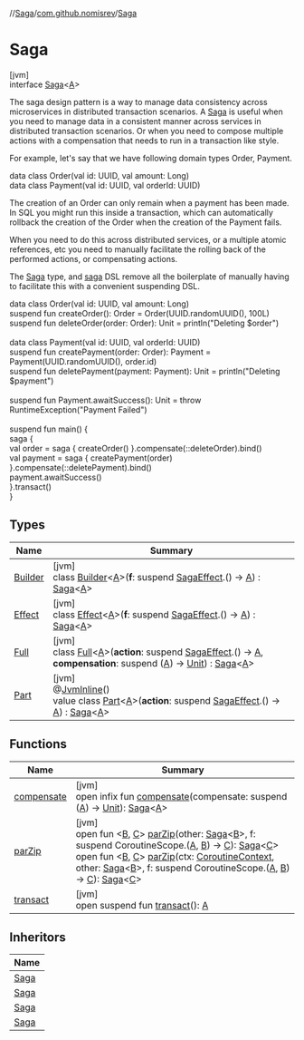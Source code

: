 //[Saga](../../../index.md)/[com.github.nomisrev](../index.md)/[Saga](index.md)

# Saga

[jvm]\
interface [Saga](index.md)<[A](index.md)>

The saga design pattern is a way to manage data consistency across microservices in distributed transaction scenarios. A [Saga](index.md) is useful when you need to manage data in a consistent manner across services in distributed transaction scenarios. Or when you need to compose multiple actions with a compensation that needs to run in a transaction like style.

For example, let's say that we have following domain types Order, Payment.

data class Order(val id: UUID, val amount: Long)\
data class Payment(val id: UUID, val orderId: UUID)

The creation of an Order can only remain when a payment has been made. In SQL you might run this inside a transaction, which can automatically rollback the creation of the Order when the creation of the Payment fails.

When you need to do this across distributed services, or a multiple atomic references, etc you need to manually facilitate the rolling back of the performed actions, or compensating actions.

The [Saga](index.md) type, and [saga](../saga.md) DSL remove all the boilerplate of manually having to facilitate this with a convenient suspending DSL.

data class Order(val id: UUID, val amount: Long)\
suspend fun createOrder(): Order = Order(UUID.randomUUID(), 100L)\
suspend fun deleteOrder(order: Order): Unit = println("Deleting $order")\
\
data class Payment(val id: UUID, val orderId: UUID)\
suspend fun createPayment(order: Order): Payment = Payment(UUID.randomUUID(), order.id)\
suspend fun deletePayment(payment: Payment): Unit = println("Deleting $payment")\
\
suspend fun Payment.awaitSuccess(): Unit = throw RuntimeException("Payment Failed")\
\
suspend fun main() {\
  saga {\
    val order = saga { createOrder() }.compensate(::deleteOrder).bind()\
    val payment = saga { createPayment(order) }.compensate(::deletePayment).bind()\
    payment.awaitSuccess()\
  }.transact()\
}

## Types

| Name | Summary |
|---|---|
| [Builder](-builder/index.md) | [jvm]<br>class [Builder](-builder/index.md)<[A](-builder/index.md)>(**f**: suspend [SagaEffect](../-saga-effect/index.md).() -> [A](-builder/index.md)) : [Saga](index.md)<[A](-builder/index.md)> |
| [Effect](-effect/index.md) | [jvm]<br>class [Effect](-effect/index.md)<[A](-effect/index.md)>(**f**: suspend [SagaEffect](../-saga-effect/index.md).() -> [A](-effect/index.md)) : [Saga](index.md)<[A](-effect/index.md)> |
| [Full](-full/index.md) | [jvm]<br>class [Full](-full/index.md)<[A](-full/index.md)>(**action**: suspend [SagaEffect](../-saga-effect/index.md).() -> [A](-full/index.md), **compensation**: suspend ([A](-full/index.md)) -> [Unit](https://kotlinlang.org/api/latest/jvm/stdlib/kotlin/-unit/index.html)) : [Saga](index.md)<[A](-full/index.md)> |
| [Part](-part/index.md) | [jvm]<br>@[JvmInline](https://kotlinlang.org/api/latest/jvm/stdlib/kotlin.jvm/-jvm-inline/index.html)()<br>value class [Part](-part/index.md)<[A](-part/index.md)>(**action**: suspend [SagaEffect](../-saga-effect/index.md).() -> [A](-part/index.md)) : [Saga](index.md)<[A](-part/index.md)> |

## Functions

| Name | Summary |
|---|---|
| [compensate](compensate.md) | [jvm]<br>open infix fun [compensate](compensate.md)(compensate: suspend ([A](index.md)) -> [Unit](https://kotlinlang.org/api/latest/jvm/stdlib/kotlin/-unit/index.html)): [Saga](index.md)<[A](index.md)> |
| [parZip](par-zip.md) | [jvm]<br>open fun <[B](par-zip.md), [C](par-zip.md)> [parZip](par-zip.md)(other: [Saga](index.md)<[B](par-zip.md)>, f: suspend CoroutineScope.([A](index.md), [B](par-zip.md)) -> [C](par-zip.md)): [Saga](index.md)<[C](par-zip.md)><br>open fun <[B](par-zip.md), [C](par-zip.md)> [parZip](par-zip.md)(ctx: [CoroutineContext](https://kotlinlang.org/api/latest/jvm/stdlib/kotlin.coroutines/-coroutine-context/index.html), other: [Saga](index.md)<[B](par-zip.md)>, f: suspend CoroutineScope.([A](index.md), [B](par-zip.md)) -> [C](par-zip.md)): [Saga](index.md)<[C](par-zip.md)> |
| [transact](transact.md) | [jvm]<br>open suspend fun [transact](transact.md)(): [A](index.md) |

## Inheritors

| Name |
|---|
| [Saga](-part/index.md) |
| [Saga](-full/index.md) |
| [Saga](-builder/index.md) |
| [Saga](-effect/index.md) |
